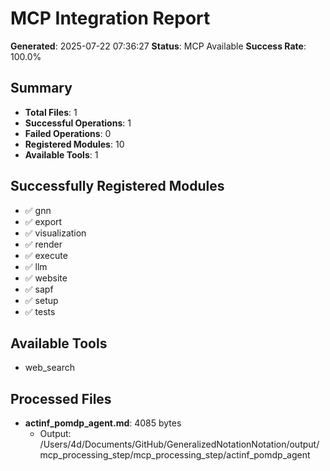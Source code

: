# MCP Integration Report

**Generated**: 2025-07-22 07:36:27
**Status**: MCP Available
**Success Rate**: 100.0%

## Summary

- **Total Files**: 1
- **Successful Operations**: 1
- **Failed Operations**: 0
- **Registered Modules**: 10
- **Available Tools**: 1

## Successfully Registered Modules

- ✅ gnn
- ✅ export
- ✅ visualization
- ✅ render
- ✅ execute
- ✅ llm
- ✅ website
- ✅ sapf
- ✅ setup
- ✅ tests

## Available Tools

- web_search

## Processed Files

- **actinf_pomdp_agent.md**: 4085 bytes
  - Output: /Users/4d/Documents/GitHub/GeneralizedNotationNotation/output/mcp_processing_step/mcp_processing_step/actinf_pomdp_agent

